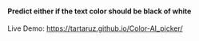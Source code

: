 
#### Predict either if the text color should be black of white

Live Demo: https://tartaruz.github.io/Color-AI_picker/
